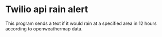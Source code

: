 # Twilio api rain alert
This program sends a text if it would rain at a specified area in 12 hours according to openweathermap data.